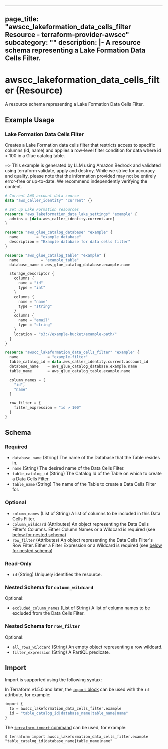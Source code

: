 
---
page_title: "awscc_lakeformation_data_cells_filter Resource - terraform-provider-awscc"
subcategory: ""
description: |-
  A resource schema representing a Lake Formation Data Cells Filter.
---

# awscc_lakeformation_data_cells_filter (Resource)

A resource schema representing a Lake Formation Data Cells Filter.

## Example Usage

### Lake Formation Data Cells Filter

Creates a Lake Formation data cells filter that restricts access to specific columns (id, name) and applies a row-level filter condition for data where id > 100 in a Glue catalog table.

~> This example is generated by LLM using Amazon Bedrock and validated using terraform validate, apply and destroy. While we strive for accuracy and quality, please note that the information provided may not be entirely error-free or up-to-date. We recommend independently verifying the content.

```terraform
# Current AWS account data source
data "aws_caller_identity" "current" {}

# Set up Lake Formation resources
resource "aws_lakeformation_data_lake_settings" "example" {
  admins = [data.aws_caller_identity.current.arn]
}

resource "aws_glue_catalog_database" "example" {
  name        = "example_database"
  description = "Example database for data cells filter"
}

resource "aws_glue_catalog_table" "example" {
  name          = "example_table"
  database_name = aws_glue_catalog_database.example.name

  storage_descriptor {
    columns {
      name = "id"
      type = "int"
    }
    columns {
      name = "name"
      type = "string"
    }
    columns {
      name = "email"
      type = "string"
    }
    location = "s3://example-bucket/example-path/"
  }
}

resource "awscc_lakeformation_data_cells_filter" "example" {
  name             = "example-filter"
  table_catalog_id = data.aws_caller_identity.current.account_id
  database_name    = aws_glue_catalog_database.example.name
  table_name       = aws_glue_catalog_table.example.name

  column_names = [
    "id",
    "name"
  ]

  row_filter = {
    filter_expression = "id > 100"
  }
}
```

<!-- schema generated by tfplugindocs -->
## Schema

### Required

- `database_name` (String) The name of the Database that the Table resides in.
- `name` (String) The desired name of the Data Cells Filter.
- `table_catalog_id` (String) The Catalog Id of the Table on which to create a Data Cells Filter.
- `table_name` (String) The name of the Table to create a Data Cells Filter for.

### Optional

- `column_names` (List of String) A list of columns to be included in this Data Cells Filter.
- `column_wildcard` (Attributes) An object representing the Data Cells Filter's Columns. Either Column Names or a Wildcard is required (see [below for nested schema](#nestedatt--column_wildcard))
- `row_filter` (Attributes) An object representing the Data Cells Filter's Row Filter. Either a Filter Expression or a Wildcard is required (see [below for nested schema](#nestedatt--row_filter))

### Read-Only

- `id` (String) Uniquely identifies the resource.

<a id="nestedatt--column_wildcard"></a>
### Nested Schema for `column_wildcard`

Optional:

- `excluded_column_names` (List of String) A list of column names to be excluded from the Data Cells Filter.


<a id="nestedatt--row_filter"></a>
### Nested Schema for `row_filter`

Optional:

- `all_rows_wildcard` (String) An empty object representing a row wildcard.
- `filter_expression` (String) A PartiQL predicate.

## Import

Import is supported using the following syntax:

In Terraform v1.5.0 and later, the [`import` block](https://developer.hashicorp.com/terraform/language/import) can be used with the `id` attribute, for example:

```terraform
import {
  to = awscc_lakeformation_data_cells_filter.example
  id = "table_catalog_id|database_name|table_name|name"
}
```

The [`terraform import` command](https://developer.hashicorp.com/terraform/cli/commands/import) can be used, for example:

```shell
$ terraform import awscc_lakeformation_data_cells_filter.example "table_catalog_id|database_name|table_name|name"
```
